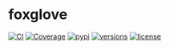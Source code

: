 # foxglove

[![CI](https://github.com/samuelcolvin/foxglove/actions/workflows/ci.yml/badge.svg?branch=main)](https://github.com/samuelcolvin/foxglove/actions?query=event%3Apush+branch%3Amain+workflow%3Aci)
[![Coverage](https://codecov.io/gh/samuelcolvin/foxglove/branch/main/graph/badge.svg)](https://codecov.io/gh/samuelcolvin/foxglove)
[![pypi](https://img.shields.io/pypi/v/foxglove-web.svg)](https://pypi.python.org/pypi/foxglove-web)
[![versions](https://img.shields.io/pypi/pyversions/foxglove-web.svg)](https://github.com/samuelcolvin/foxglove)
[![license](https://img.shields.io/github/license/samuelcolvin/foxglove.svg)](https://github.com/samuelcolvin/foxglove/blob/main/LICENSE)

